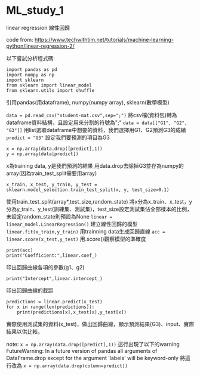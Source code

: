 # ML_study_1
linear regression 線性回歸

code from:
https://www.techwithtim.net/tutorials/machine-learning-python/linear-regression-2/

以下嘗試分析程式碼:
```
import pandas as pd 
import numpy as np
import sklearn
from sklearn import linear_model
from sklearn.utils import shuffle
```
引用pandas(用dataframe), numpy(numpy array), sklearn(數學模型)

```data = pd.read_csv("student-mat.csv",sep=";")```
將csv檔(資料包)轉為dataframe資料結構，且設定用來分割的符號為";"
```data = data[["G1", "G2", "G3"]]```
用list選取dataframe中想要的資料，我們選擇用G1、G2預測G3的成績
```predict = "G3"```
設定我們要預測的項目為G3
```
x = np.array(data.drop([predict],1))
y = np.array(data[predict])
```
x為training data, y是我們預測的結果
用data.drop去除掉G3並存為numpy的array(因為train_test_split需要用array)
```
x_train, x_test, y_train, y_test = sklearn.model_selection.train_test_split(x, y, test_size=0.1)
```
使用train_test_split(array*,test_size,random_state)
將x分為x_train、x_test，y分為y_train、y_test(訓練集、測試集)，test_size設定測試集佔全部樣本的比例，未設定random_state則預設為None
```linear = linear_model.LinearRegression()```
建立線性回歸的模型
```linear.fit(x_train,y_train)```
用trainning data生成回歸直線
```acc = linear.score(x_test,y_test)```
用.score()觀察模型的準確度
```
print(acc)
print("Coefficient:",linear.coef_)
```
印出回歸曲線各項的參數(g1、g2)
```
print("Intercept",linear.intercept_)
```
印出回歸曲線的截距
```
predictions = linear.predict(x_test)
for x in range(len(predictions)):
    print(predictions[x],x_test[x],y_test[x])
```
實際使用測試集的資料(x_test)，做出回歸曲線，顯示預測結果(G3)、input、實際結果以供比較。


note:
```x = np.array(data.drop([predict],1))```
這行出現了以下的warning
FutureWarning: In a future version of pandas all arguments of DataFrame.drop except for the argument 'labels' will be keyword-only
將這行改為
```x = np.array(data.drop(column=predict))```
